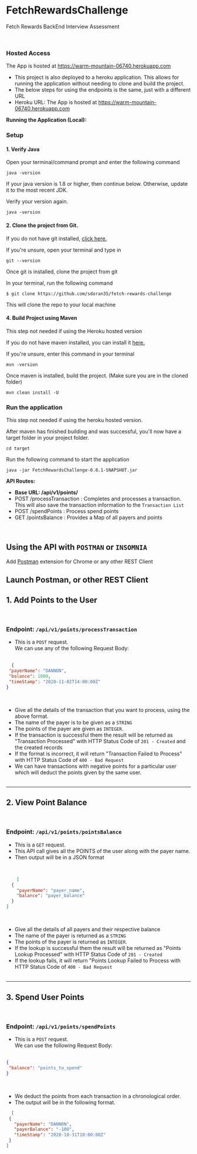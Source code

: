 # FetchRewardsChallenge

Fetch Rewards BackEnd Interview Assessment

<br/>

### Hosted Access

The App is hosted at https://warm-mountain-06740.herokuapp.com
- This project is also deployed to a heroku application. This allows for running the application without needing to
  clone and build the project.
- The below steps for using the endpoints is the same, just with a different URL
- Heroku URL: The App is hosted at https://warm-mountain-06740.herokuapp.com

**Running the Application (Local):**

### Setup

#### 1. Verify Java
Open your terminal/command prompt and enter the following command
```
java -version
```
If your java version is 1.8 or higher, then continue below. Otherwise, update it to the most recent JDK.

Verify your version again.
```
java -version
```
#### 2. Clone the project from Git.
If you do not have git installed, [click here.](https://git-scm.com/downloads)

If you're unsure, open your terminal and type in
```
git --version
```

Once git is installed, clone the project from git

In your terminal, run the following command
```
$ git clone https://github.com/sdoran35/fetch-rewards-challenge
```
This will clone the repo to your local machine

#### 4. Build Project using Maven
This step not needed if using the Heroku hosted version

If you do not have maven installed, you can install it [here.](https://maven.apache.org/download.cgi)

If you're unsure, enter this command in your terminal
```
mvn -version
```

Once maven is installed, build the project. (Make sure you are in the cloned folder)
```
mvn clean install -U
```

### Run the application
This step not needed if using the heroku hosted version.

After maven has finished building and was successful, you'll now have a target folder in your project folder.
```
cd target
```
Run the following command to start the application
```
java -jar FetchRewardsChallenge-0.0.1-SNAPSHOT.jar
```


**API Routes:**

* **Base URL: /api/v1/points/**
* POST /processTransaction : Completes and processes a transaction. This will also save the transaction information to
  the `Transaction List`
* POST /spendPoints : Process spend points
* GET /pointsBalance : Provides a Map of all payers and points

<br/>

## **Using the API with `POSTMAN` or `INSOMNIA`**

Add [Postman](https://chrome.google.com/webstore/detail/postman/fhbjgbiflinjbdggehcddcbncdddomop?hl=en) extension for Chrome or any other REST Client

Launch Postman, or other REST Client
---

## 1. Add Points to the User

<br/>

### Endpoint: `/api/v1/points/processTransaction`

- This is a `POST` request. <br/>
  We can use any of the following Request Body:
  <br/><br/>

 ```JSON
   {
  "payerName": "DANNON",
  "balance": 1000,
  "timeStamp": "2020-11-02T14:00:00Z"
}
 ```

  <br/>

- Give all the details of the transaction that you want to process, using the above format.
- The name of the payer is to be given as a `STRING`
- The points of the payer are given as `INTEGER`.
- If the transaction is successful them the result will be returned as "Transaction Processed" with HTTP Status Code
  of `201 - Created` and the created records
- If the format is incorrect, it will return "Transaction Failed to Process" with HTTP Status Code of `400 - Bad Request`
- We can have transactions with negative points for a particular user which will deduct the points given by the same
  user.
  <br/>
  <br/>

---

## 2. View Point Balance

<br/>

### Endpoint: `/api/v1/points/pointsBalance`

- This is a `GET` request. <br/>
- This API call gives all the POINTS of the user along with the payer name.
- Then output will be in a JSON format

<br/>

```JSON
    [
  {
    "payerName": "payer_name",
    "balance": "payer_balance"
  }
]
```

<br/>

- Give all the details of all payers and their respective balance
- The name of the payer is returned as a `STRING`
- The points of the payer is returned as `INTEGER`.
- If the lookup is successful them the result will be returned as "Points Lookup Processed" with HTTP Status Code
  of `201 - Created`
- If the lookup fails, it will return "Points Lookup Failed to Process with HTTP Status Code
  of `400 - Bad Request`
  <br/>
  <br/>

---

## 3. Spend User Points

<br/>

### Endpoint: `/api/v1/points/spendPoints`

- This is a `POST` request. <br/>
  We can use the following Request Body:
  <br/><br/>

 ```JSON
{
  "balance": "points_to_spend"
}
 ```

  <br/>

- We deduct the points from each transaction in a chronological order.
- The output will be in the following format.

 ```JSON
   [
  {
    "payerName": "DANNON",
    "payerBalance": "-100",
    "timeStamp": "2020-10-31T10:00:00Z"
  }
]
 ```

  <br/>
  <br/>